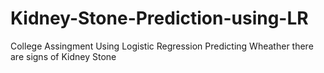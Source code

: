# Kidney-Stone-Prediction-using-LR
College Assingment 
Using Logistic Regression Predicting Wheather there are signs of Kidney Stone
